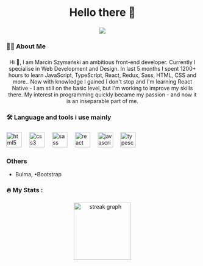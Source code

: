 <div align="center">
<!--   <img height="150" src="https://camo.githubusercontent.com/62da68eb62b1e5f175f7d1f0191dd89a653d7908feb22d37d4a0ab07365d6791/68747470733a2f2f6d656469612e67697068792e636f6d2f6d656469612f4d3967624264396e6244724f5475314d71782f67697068792e676966"  /> -->
  <h1 align="center">Hello there 👋</h1>
</div>

###

<div align="center">
  <img src="https://visitor-badge.laobi.icu/badge?page_id=szymanski-marcin.szymanski-marcin&right_color=royalblue"  />
</div>

###


###

<h3 align="left">👩‍💻  About Me</h3>

###

<p align="center">Hi 👋, I am Marcin Szymański an ambitious front-end developer. Currently I specialise in Web Development and Design. In last 5 months I spent 1200+ hours to learn JavaScript, TypeScript, React, Redux, Sass, HTML, CSS and more.. Now with knowledge I gained I don't stop and I'm learning React Native - I am still on the basic level, but I'm working to improve my skills there. My interest in programming quickly became my passion - and now it is an inseparable part of me. </p>

###

<h3 align="left">🛠 Language and tools i use mainly</h3>

###

<div align="left">
  <img src="https://cdn.jsdelivr.net/gh/devicons/devicon/icons/html5/html5-original.svg" height="40" alt="html5 logo"  />
  <img width="12" />
  <img src="https://cdn.jsdelivr.net/gh/devicons/devicon/icons/css3/css3-original.svg" height="40" alt="css3 logo"  />
  <img width="12" />
  <img src="https://cdn.jsdelivr.net/gh/devicons/devicon/icons/sass/sass-original.svg" height="40" alt="sass logo"  />
  <img width="12" />
  <img src="https://cdn.jsdelivr.net/gh/devicons/devicon/icons/react/react-original.svg" height="40" alt="react logo"  />
  <img width="12" />
  <img src="https://cdn.jsdelivr.net/gh/devicons/devicon/icons/javascript/javascript-original.svg" height="40" alt="javascript logo"  />
  <img width="12" />
  <img src="https://cdn.jsdelivr.net/gh/devicons/devicon/icons/typescript/typescript-original.svg" height="40" alt="typescript logo"  />
</div>

<h3 align="left"> Others</h3>
<ul>
  <li>Bulma,    •Bootstrap</li>
</ul>

###

<h3 align="left">🔥   My Stats :</h3>

###

<div align="center">
<!--   <img src="https://github-readme-stats.vercel.app/api?username=szymanski-marcin&hide_title=false&hide_rank=false&show_icons=true&include_all_commits=true&count_private=true&disable_animations=false&theme=dracula&locale=en&hide_border=false&order=1" height="150" alt="stats graph"  />
  <img src="https://github-readme-stats.vercel.app/api/top-langs?username=szymanski-marcin&locale=en&hide_title=false&layout=compact&card_width=320&langs_count=5&theme=dracula&hide_border=false&order=2" height="150" alt="languages graph"  /> -->
  <img src="https://streak-stats.demolab.com?user=szymanski-marcin&locale=en&mode=daily&theme=dracula&hide_border=false&border_radius=5&order=3" height="150" alt="streak graph"  />
</div>

###
